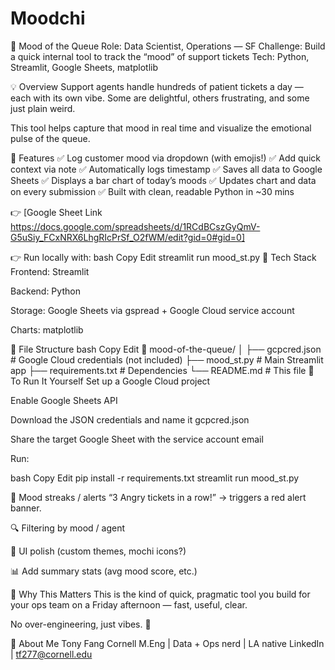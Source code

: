 # Moodchi
🧪 Mood of the Queue
Role: Data Scientist, Operations — SF
Challenge: Build a quick internal tool to track the “mood” of support tickets
Tech: Python, Streamlit, Google Sheets, matplotlib

💡 Overview
Support agents handle hundreds of patient tickets a day — each with its own vibe. Some are delightful, others frustrating, and some just plain weird.

This tool helps capture that mood in real time and visualize the emotional pulse of the queue.

🎯 Features
✅ Log customer mood via dropdown (with emojis!)
✅ Add quick context via note
✅ Automatically logs timestamp
✅ Saves all data to Google Sheets
✅ Displays a bar chart of today’s moods
✅ Updates chart and data on every submission
✅ Built with clean, readable Python in ~30 mins

👉 [Google Sheet Link https://docs.google.com/spreadsheets/d/1RCdBCszGyQmV-G5uSiy_FCxNRX6LhgRIcPrSf_O2fWM/edit?gid=0#gid=0]

👉 Run locally with:
bash
Copy
Edit
streamlit run mood_st.py
🔧 Tech Stack
Frontend: Streamlit

Backend: Python

Storage: Google Sheets via gspread + Google Cloud service account

Charts: matplotlib

📂 File Structure
bash
Copy
Edit
📁 mood-of-the-queue/
│
├── gcpcred.json               # Google Cloud credentials (not included)
├── mood_st.py                 # Main Streamlit app
├── requirements.txt           # Dependencies
└── README.md                  # This file
🚀 To Run It Yourself
Set up a Google Cloud project

Enable Google Sheets API

Download the JSON credentials and name it gcpcred.json

Share the target Google Sheet with the service account email

Run:

bash
Copy
Edit
pip install -r requirements.txt
streamlit run mood_st.py

🔔 Mood streaks / alerts	“3 Angry tickets in a row!” → triggers a red alert banner.

🔍 Filtering by mood / agent

🎨 UI polish (custom themes, mochi icons?)

📊 Add summary stats (avg mood score, etc.)

🙌 Why This Matters
This is the kind of quick, pragmatic tool you build for your ops team on a Friday afternoon — fast, useful, clear.

No over-engineering, just vibes. 🍡

👋 About Me
Tony Fang
Cornell M.Eng | Data + Ops nerd | LA native
LinkedIn | tf277@cornell.edu
